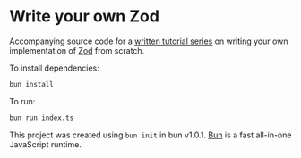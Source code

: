 # Write your own Zod

Accompanying source code for a [written tutorial series](https://zackoverflow.dev/writing/write-your-own-zod) on writing your own implementation of [Zod](https://github.com/colinhacks/zod) from scratch.

To install dependencies:

```bash
bun install
```

To run:

```bash
bun run index.ts
```

This project was created using `bun init` in bun v1.0.1. [Bun](https://bun.sh) is a fast all-in-one JavaScript runtime.
